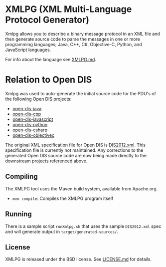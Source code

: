 # XMLPG (XML Multi-Language Protocol Generator)

Xmlpg allows you to describe a binary message protocol in an XML file and then generate source code to parse the messages in one or more programming languages; Java, C++, C#, Objective-C, Python, and JavaScript languages.

For info about the language see [XMLPG.md](XMLPG.md).

# Relation to Open DIS

Xmlpg was used to auto-generate the initial source code for the PDU's of the following Open DIS projects:
- [open-dis-java](https://github.com/open-dis/open-dis-java)
- [open-dis-cpp](https://github.com/open-dis/open-dis-cpp)
- [open-dis-javascript](https://github.com/open-dis/open-dis-javascript)
- [open-dis-python](https://github.com/open-dis/open-dis-python)
- [open-dis-csharp](https://github.com/open-dis/open-dis-csharp)
- [open-dis-objectivec](https://github.com/open-dis/open-dis-objectivec)

The original XML specification file for Open DIS is [DIS2012.xml](DIS2012.xml).
This specification file is currently not maintained.
Any corrections to the generated Open DIS source code are now being made directly to the downstream projects referenced above.

## Compiling

The XMLPG tool uses the Maven build system, available from Apache.org.

* `mvn compile`: Compiles the XMLPG program itself

## Running

There is a sample script `runXmlpg.sh` that uses the sample `DIS2012.xml` spec and will generate output in `target/generated-sources/`.

## License

XMLPG is released under the BSD license. See [LICENSE.md](LICENSE.md) for details. 
